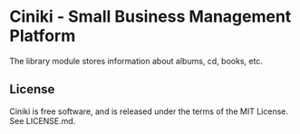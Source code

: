 Ciniki - Small Business Management Platform
===========================================

The library module stores information about albums, cd, books, etc.

License
-------
Ciniki is free software, and is released under the terms of the MIT License. See LICENSE.md.
